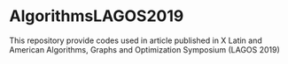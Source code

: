 # AlgorithmsLAGOS2019
This repository provide codes used in article published in X Latin and American Algorithms, Graphs and Optimization Symposium (LAGOS 2019)
